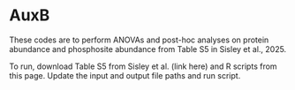 # AuxB
These codes are to perform ANOVAs and post-hoc analyses on protein abundance and phosphosite abundance from Table S5 in Sisley et al., 2025.

To run, download Table S5 from Sisley et al. (link here) and R scripts from this page. Update the input and output file paths and run script.
